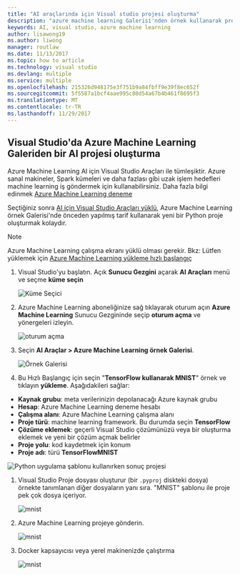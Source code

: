 ```yaml
---
title: "AI araçlarında için Visual studio projesi oluşturma"
description: "azure machine learning Galerisi'nden örnek kullanarak proje oluşturma"
keywords: AI, visual studio, azure machine learning
author: lisawong19
ms.author: liwong
manager: routlaw
ms.date: 11/13/2017
ms.topic: how to article
ms.technology: visual studio
ms.devlang: multiple
ms.service: multiple
ms.openlocfilehash: 215326d948175e3f751b9a84fbff9e39f8ec652f
ms.sourcegitcommit: 5f5587a1bcf4aae995c80d54a67b4b461f8695f3
ms.translationtype: MT
ms.contentlocale: tr-TR
ms.lasthandoff: 11/29/2017
---
```

## <a name="create-an-ai-project-from-the-azure-machine-learning-gallery-in-visual-studio"></a>Visual Studio'da Azure Machine Learning Galeriden bir AI projesi oluşturma

Azure Machine Learning AI için Visual Studio Araçları ile tümleşiktir. Azure sanal makineler, Spark kümeleri ve daha fazlası gibi uzak işlem hedefleri machine learning iş göndermek için kullanabilirsiniz. Daha fazla bilgi edinmek [Azure Machine Learning deneme](https://docs.microsoft.com/azure/machine-learning/preview/experimentation-service-configuration) 

Seçtiğiniz sonra [AI için Visual Studio Araçları yüklü](installation.md), Azure Machine Learning örnek Galerisi'nde önceden yapılmış tarif kullanarak yeni bir Python proje oluşturmak kolaydır.

> [!NOTE] 
> Azure Machine Learning çalışma ekranı yüklü olması gerekir. Bkz: Lütfen yüklemek için [Azure Machine Learning yükleme hızlı başlangıç](https://docs.microsoft.com/azure/machine-learning/preview/quickstart-installation) 

1. Visual Studio'yu başlatın. Açık **Sunucu Gezgini** açarak **AI Araçları** menü ve seçme **küme seçin**  

    ![Küme Seçici](media\create-project-gallery\select-cluster.png)

1. Azure Machine Learning aboneliğinize sağ tıklayarak oturum açın **Azure Machine Learning** Sunucu Gezgininde seçip **oturum açma** ve yönergeleri izleyin.

    ![oturum açma](media\create-project-gallery\azureml-login.png)
 
2. Seçin **AI Araçlar > Azure Machine Learning örnek Galerisi**. 
    
    ![Örnek Galerisi](media\create-project-gallery\gallery.png)

1. Bu Hızlı Başlangıç için seçin "**TensorFlow kullanarak MNIST**" örnek ve tıklayın **yükleme**. Aşağıdakileri sağlar:

 - **Kaynak grubu**: meta verilerinizin depolanacağı Azure kaynak grubu
 - **Hesap**: Azure Machine Learning deneme hesabı
 - **Çalışma alanı**: Azure Machine Learning çalışma alanı
 - **Proje türü**: machine learning framework. Bu durumda seçin **TensorFlow**
 - **Çözüme eklemek**: geçerli Visual Studio çözümünüzü veya bir oluşturma eklemek ve yeni bir çözüm açmak belirler
 - **Proje yolu**: kod kaydetmek için konum
 - **Proje adı**: türü **TensorFlowMNIST**
   
![Python uygulama şablonu kullanırken sonuç projesi](media/create-project-gallery/new-AzureSampleProject.png)

1. Visual Studio Proje dosyası oluşturur (bir `.pyproj` diskteki dosya) örnekte tanımlanan diğer dosyaların yanı sıra. "MNIST" şablonu ile proje pek çok dosya içeriyor.

    ![mnist](media\create-project-gallery\azml-mnist.png)

1. Azure Machine Learning projeye gönderin. 

    ![mnist](media\create-project-gallery\submit-azml.png)

1. Docker kapsayıcısı veya yerel makinenizde çalıştırma

    ![mnist](media\create-project-gallery\azml-local.png)